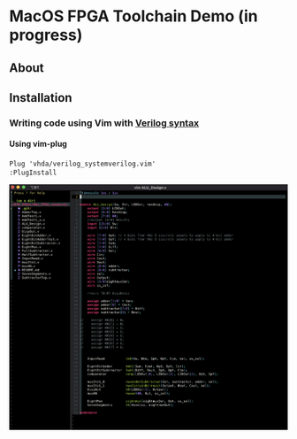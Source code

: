 # MacOS FPGA Toolchain Demo (in progress)

## About

## Installation
### Writing code using Vim with [Verilog syntax](https://github.com/vhda/verilog_systemverilog.vim)
#### Using vim-plug

```VimL
Plug 'vhda/verilog_systemverilog.vim'
:PlugInstall
```
![Vim](vim.png)

